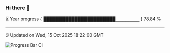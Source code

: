 ### Hi there 👋

⏳ Year progress { ███████████████████████▁▁▁▁▁▁▁ } 78.84 %

---

⏰ Updated on Wed, 15 Oct 2025 18:22:00 GMT

![Progress Bar CI](https://github.com/liununu/liununu/workflows/Progress%20Bar%20CI/badge.svg)
